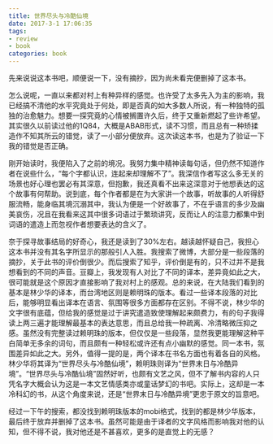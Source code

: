 ```yaml
---
title: 世界尽头与冷酷仙境
date: 2017-3-1 17:06:35
tags: 
- review
- book
categories: book
---
```

先来说说这本书吧，顺便说一下，没有摘抄，因为尚未看完便删掉了这本书。

怎么说呢，一直以来都对村上有种异样的感觉。也许受了太多先入为主的影响，我已经搞不清他的水平究竟处于何处，即是否真的如大多数人所说，有一种独特的孤独的治愈魅力。想要一探究竟的心情被搁置许久后，终于又重新燃起了些许希望。其实很久以前读过他的1Q84，大概是ABAB形式，读不习惯，而且总有一种矫揉造作不知其所云的错觉，读了一小部分便放弃。这次读这本书，也是为了验证一下我的错觉是否正确。

刚开始读时，我便陷入了之前的境况。我努力集中精神读每句话，但仍然不知道作者在说些什么，“每个字都认识，连起来却理解不了”。我深信作者写这么多无关的场景也好心理也罢必有其深意，但抱歉，我还真看不出来这深意对于他想表达的这个故事有何帮助。说到底，每个作者都是在为大家讲一个故事，听故事的人听得舒服流畅，能身临其境沉溺其中，我认为便是一个好故事了，不在乎语言的多少及幽美哀伤，况且在我看来这其中很多词语过于繁琐讲究，反而让人的注意力都集中到词语的遣造上而忽视作者想要表达的含义了。

奈于探寻故事结局的好奇心，我还是读到了30%左右。越读越怀疑自己，我担心这本书并没有其名字所显示的那般引人入胜。我搜索了微博，大部分是一些段落的摘抄，关于此书的评价倒很少。而后搜索了知乎，评价倒是有的，只不过并不是我想看到的不同的声音。豆瓣上，我发现有人对比了不同的译本，差异竟如此之大，很可能就是这个原因才直接影响了我对村上的感观。总的来说，在大陆我们看到的基本是林少华的译本，而台湾地区则是赖明珠的版本。看过一些译本段落的对比后，能够明显看出译本在语言、氛围等很多方面都存在区别。不得不说，林少华的文字很有底蕴，但给我的感觉是过于讲究遣造致使理解起来颇费力，有的句子我得读上两三遍才能理解最基本的表达意思，而且总给我一种疏离、冷清略微压抑之感。虽然没有完整读过赖明珠的版本，但仅仅是一些段落，显然我更能理解这种平白简单无多余的词句，而且颇有一种轻松或许还有点小幽默的感觉。同一本书，氛围差异如此之大。另外，值得一提的是，两个译本在书名方面也有着各自的风格。林少华将其译为“世界尽头与冷酷仙境”，赖明珠则译为“世界末日与冷酷异境”。“世界尽头与冷酷仙境”固然好听，也颇有文艺之风，但不了解书内容的人只凭名字大概会认为这是一本文艺情感类亦或童话梦幻的书吧。实际上，这却是一本冷科幻的书，从这个角度来说，还是“世界末日与冷酷异境”更忠于原文的旨意吧。

经过一下午的搜索，都没找到赖明珠版本的mobi格式，找到的都是林少华版本，最后终于放弃并删掉了这本书。虽然可能是由于译者的文字风格而影响我对他的认知，但不得不说，我对他还是不甚喜欢，更多的是直觉上的无感？
